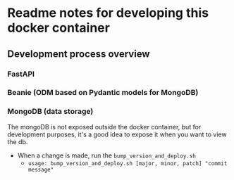 # Readme notes for developing this docker container

## Development process overview

### FastAPI
### Beanie (ODM based on Pydantic models for MongoDB)

### MongoDB (data storage)

The mongoDB is not exposed outside the docker container, but for development purposes, it's a 
good idea to expose it when you want to view the db.

* When a change is made, run the `bump_version_and_deploy.sh`
  * `usage: bump_version_and_deploy.sh [major, minor, patch] "commit message"`